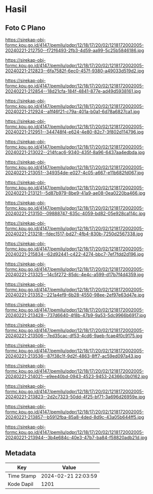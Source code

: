 # Hasil

## Foto C Plano

https://sirekap-obj-formc.kpu.go.id/4147/pemilu/pdpr/12/18/17/20/02/1218172002005-20240221-212750--f72f6493-2fb3-4d59-aa99-5c25b5846186.jpg

https://sirekap-obj-formc.kpu.go.id/4147/pemilu/pdpr/12/18/17/20/02/1218172002005-20240221-212823--6fa7582f-6ec0-457f-9380-a49033d519d2.jpg

https://sirekap-obj-formc.kpu.go.id/4147/pemilu/pdpr/12/18/17/20/02/1218172002005-20240221-212854--18d21cfa-184f-4841-877e-ad49d5938161.jpg

https://sirekap-obj-formc.kpu.go.id/4147/pemilu/pdpr/12/18/17/20/02/1218172002005-20240221-212924--a1f46f21-c79a-401a-b0a1-6d78a6827ca1.jpg

https://sirekap-obj-formc.kpu.go.id/4147/pemilu/pdpr/12/18/17/20/02/1218172002005-20240221-212951--344748f4-e624-4e80-82c7-3f802d114796.jpg

https://sirekap-obj-formc.kpu.go.id/4147/pemilu/pdpr/12/18/17/20/02/1218172002005-20240221-213022--214fcac6-9340-435f-8a96-6437aa4edbda.jpg

https://sirekap-obj-formc.kpu.go.id/4147/pemilu/pdpr/12/18/17/20/02/1218172002005-20240221-213051--349354de-e027-4c05-a667-e11b682fd067.jpg

https://sirekap-obj-formc.kpu.go.id/4147/pemilu/pdpr/12/18/17/20/02/1218172002005-20240221-213121--5d87b979-8be9-41a9-ae08-0ea0220ba466.jpg

https://sirekap-obj-formc.kpu.go.id/4147/pemilu/pdpr/12/18/17/20/02/1218172002005-20240221-213150--09888747-635c-4059-bd82-05e928ca114c.jpg

https://sirekap-obj-formc.kpu.go.id/4147/pemilu/pdpr/12/18/17/20/02/1218172002005-20240221-213218--fdec1517-bd27-4fb4-830b-7250d2567338.jpg

https://sirekap-obj-formc.kpu.go.id/4147/pemilu/pdpr/12/18/17/20/02/1218172002005-20240221-215834--62d92441-c422-4274-bbc7-7ef7fdd2d196.jpg

https://sirekap-obj-formc.kpu.go.id/4147/pemilu/pdpr/12/18/17/20/02/1218172002005-20240221-213325--14c5f272-85dc-4e4c-a599-d17b7f4d4359.jpg

https://sirekap-obj-formc.kpu.go.id/4147/pemilu/pdpr/12/18/17/20/02/1218172002005-20240221-213352--221a4ef9-6b28-4550-98ee-2ef97e63d47e.jpg

https://sirekap-obj-formc.kpu.go.id/4147/pemilu/pdpr/12/18/17/20/02/1218172002005-20240221-213428--737d6640-4f8b-47b9-9a53-5dc9966b6917.jpg

https://sirekap-obj-formc.kpu.go.id/4147/pemilu/pdpr/12/18/17/20/02/1218172002005-20240221-213506--7ed35cac-df53-4cd6-9aeb-fcae4f0c9175.jpg

https://sirekap-obj-formc.kpu.go.id/4147/pemilu/pdpr/12/18/17/20/02/1218172002005-20240221-213536--87f38c1f-9d2f-4863-8ff7-ac59ed097a43.jpg

https://sirekap-obj-formc.kpu.go.id/4147/pemilu/pdpr/12/18/17/20/02/1218172002005-20240221-214021--e9ee40bd-0943-4523-9453-24366c0b0162.jpg

https://sirekap-obj-formc.kpu.go.id/4147/pemilu/pdpr/12/18/17/20/02/1218172002005-20240221-213823--2d2c7323-50dd-4f25-bf71-3a696d26959e.jpg

https://sirekap-obj-formc.kpu.go.id/4147/pemilu/pdpr/12/18/17/20/02/1218172002005-20240221-213857--b5912fba-85a8-4ded-8d9c-43a05b644ff5.jpg

https://sirekap-obj-formc.kpu.go.id/4147/pemilu/pdpr/12/18/17/20/02/1218172002005-20240221-213944--3b4e684c-40e3-47b7-ba84-f58820adb21d.jpg


## Metadata

| Key        | Value               |
| ---------- | ------------------- |
| Time Stamp | 2024-02-21 22:03:59 |
| Kode Dapil | 1201                |



